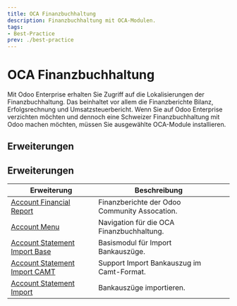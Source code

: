 ```yaml
---
title: OCA Finanzbuchhaltung
description: Finanzbuchhaltung mit OCA-Modulen.
tags:
- Best-Practice
prev: ./best-practice
---
```


# OCA Finanzbuchhaltung

Mit Odoo Enterprise erhalten Sie Zugriff auf die Lokalisierungen der Finanzbuchhaltung. Das beinhaltet vor allem die Finanzberichte Bilanz, Erfolgsrechnung und Umsatzsteuerbericht. Wenn Sie auf Odoo Enterprise verzichten möchten und dennoch eine Schweizer Finanzbuchhaltung mit Odoo machen möchten, müssen Sie ausgewählte OCA-Module installieren.

## Erweiterungen

## Erweiterungen

| Erweiterung                                                             | Beschreibung                                  |     |
| ----------------------------------------------------------------------- | --------------------------------------------- | --- |
| [Account Financial Report](Account%20Financial%20Report.md)             | Finanzberichte der Odoo Community Assocation. |     |
| [Account Menu](Account%20Menu.md)                                       | Navigation für die OCA Finanzbuchhaltung.     |     |
| [Account Statement Import Base](Account%20Statement%20Import%20Base.md) | Basismodul für Import Bankauszüge.            |     |
| [Account Statement Import CAMT](Account%20Statement%20Import%20CAMT.md) | Support Import Bankauszug im Camt-Format.     |     |
| [Account Statement Import](Account%20Statement%20Import.md)             | Bankauszüge importieren.                      |     |
